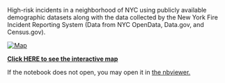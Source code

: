 High-risk incidents in a neighborhood of NYC using publicly available demographic datasets along with the data collected by the New York Fire Incident Reporting System (Data from NYC OpenData, Data.gov, and Census.gov).

<a href="https://ibb.co/KDTt7MR"><img src="https://i.ibb.co/DY0Bkxs/Map.jpg" alt="Map" border="0"></a>



[**Click HERE to see the interactive map**](http://www.mdavari.com/Data-Science-Portfolio/DS1_Interactive_Map/Incidents_Responded_to_by_Fire_Companies_Interactive_Map.html)

If the notebook does not open, you may open it in [the nbviewer.](https://nbviewer.jupyter.org/github/MahdiDavari/Data-Science-Portfolio/blob/master/DS1_Interactive_Map/Incidents_Responded_to_by_Fire_Companies_Interactive_Map.ipynb)
